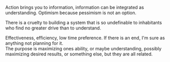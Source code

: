 Action brings you to information, information can be integrated as understanding. 
Optimism because pessimism is not an option.

There is a cruelty to building a system that is so undefinable to inhabitants who find 
no greater drive than to understand.

Effectiveness, efficiency, low time preference.
If there is an end, I'm sure as anything not planning for it.  
The purpose is maximizing ones ability, or maybe understanding, possibly maximizing desired results, or something else, but they are all related.
